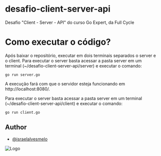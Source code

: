 # desafio-client-server-api
Desafio "Client - Server - API" do curso Go Expert, da Full Cycle


# Como executar o código?
Após baixar o repositório, executar em dois terminais separados o server e o client. 
Para executar o server basta acessar a pasta server em um terminal (~/desafio-client-server-api/server) e executar o comando:

`go run server.go`

A execução fará com que o servidor esteja funcionando em http://localhost:8080/.

Para executar o server basta acessar a pasta server em um terminal (~/desafio-client-server-api/client) e executar o comando:

`go run client.go`


## Author

- [@israelalvesmelo](https://github.com/israelalvesmelo)

![Logo](https://media.dev.to/cdn-cgi/image/width=1000,height=420,fit=cover,gravity=auto,format=auto/https%3A%2F%2Fdev-to-uploads.s3.amazonaws.com%2Fuploads%2Farticles%2Fblhm05xt6f4d4eheg8m0.png)
